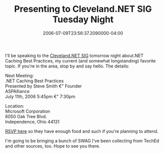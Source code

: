 ﻿---
title: Presenting to Cleveland.NET SIG Tuesday Night
date: "2006-07-09T23:56:37.2090000-04:00"
description: "I'll be speaking to the Cleveland.NET SIG tomorrow night about .NET Caching Best Practices, my current (and somewhat longstanding) favorite topic. If you're in the area, stop by and say hello. The details:"
featuredImage: /img/default-post-image.jpg
---

I'll be speaking to the [Cleveland.NET SIG](http://www.bennettadelson.com/technicalresources/sig.aspx) tomorrow night about.NET Caching Best Practices, my current (and somewhat longstanding) favorite topic. If you're in the area, stop by and say hello. The details:

Next Meeting:\
.NET Caching Best Practices\
Presented by Steve Smith €" Founder\
ASPAlliance\
July 11th, 2006 5:45pm €" 7:30pm

Location:\
Microsoft Corporation\
6050 Oak Tree Blvd.\
Independence, Ohio 44131

[RSVP here](http://www.bennettadelson.com/technicalresources/sig.aspx) so they have enough food and such if you're planning to attend.

I'm going to be bringing a bunch of SWAG I've been collecting from TechEd and other sources, too. Hope to see you there.

